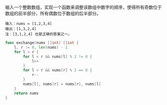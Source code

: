 输入一个整数数组，实现一个函数来调整该数组中数字的顺序，使得所有奇数位于数组的前半部分，所有偶数位于数组的后半部分。

```
输入：nums = [1,2,3,4]
输出：[1,3,2,4] 
注：[3,1,2,4] 也是正确的答案之一。
```

```go
func exchange(nums []int) []int {
    l, r := 0, len(nums) - 1
    for l < r {
        for l < r && nums[l] % 2 != 0 {
            l++
        }
        for l < r && nums[r] % 2 == 0 {
            r--
        }
        nums[l], nums[r] = nums[r], nums[l]
    }
    return nums
}
```

